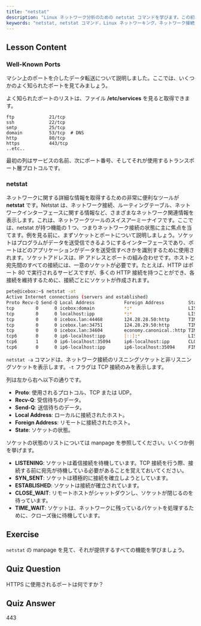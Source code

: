 ```yaml
---
title: "netstat"
description: "Linux ネットワーク分析のための netstat コマンドを学びます。この初心者向けガイドで、ネットワーク接続、ポート、ソケットを理解しましょう。"
keywords: "netstat, netstat コマンド，Linux ネットワーキング，ネットワーク接続，Linux チュートリアル，初心者，ガイド"
---
```


## Lesson Content

### Well-Known Ports

マシン上のポートを介したデータ転送について説明しました。ここでは、いくつかのよく知られたポートを見てみましょう。

よく知られたポートのリストは、ファイル **/etc/services** を見ると取得できます。

```plaintext
ftp             21/tcp
ssh             22/tcp
smtp            25/tcp
domain          53/tcp  # DNS
http            80/tcp
https           443/tcp
..etc..
```

最初の列はサービスの名前、次にポート番号、そしてそれが使用するトランスポート層プロトコルです。

### netstat

ネットワークに関する詳細な情報を取得するための非常に便利なツールが **netstat** です。Netstat は、ネットワーク接続、ルーティングテーブル、ネットワークインターフェースに関する情報など、さまざまなネットワーク関連情報を表示します。これは、ネットワークツールのスイスアーミーナイフです。ここでは、netstat が持つ機能の 1 つ、つまりネットワーク接続の状態に主に焦点を当てます。例を見る前に、まずソケットとポートについて説明しましょう。ソケットはプログラムがデータを送受信できるようにするインターフェースであり、ポートはどのアプリケーションがデータを送受信すべきかを識別するために使用されます。ソケットアドレスは、IP アドレスとポートの組み合わせです。ホストと宛先間のすべての接続には、一意のソケットが必要です。たとえば、HTTP はポート 80 で実行されるサービスですが、多くの HTTP 接続を持つことができ、各接続を維持するために、接続ごとにソケットが作成されます。

```bash
pete@icebox:~$ netstat -at
Active Internet connections (servers and established)
Proto Recv-Q Send-Q Local Address           Foreign Address         State
tcp        0      0 icebox:domain           *:*                     LISTEN
tcp        0      0 localhost:ipp           *:*                     LISTEN
tcp        0      0 icebox.lan:44468        124.28.28.50:http       TIME_WAIT
tcp        0      0 icebox.lan:34751        124.28.29.50:http       TIME_WAIT
tcp        0      0 icebox.lan:34604        economy.canonical.:http TIME_WAIT
tcp6       0      0 ip6-localhost:ipp       [::]:*                  LISTEN
tcp6       1      0 ip6-localhost:35094     ip6-localhost:ipp       CLOSE_WAIT
tcp6       0      0 ip6-localhost:ipp       ip6-localhost:35094     FIN_WAIT2
```

`netstat -a` コマンドは、ネットワーク接続のリスニングソケットと非リスニングソケットを表示します。`-t` フラグは TCP 接続のみを表示します。

列は左から右へ以下の通りです。

- **Proto**: 使用されるプロトコル、TCP または UDP。
- **Recv-Q**: 受信待ちのデータ。
- **Send-Q**: 送信待ちのデータ。
- **Local Address**: ローカルに接続されたホスト。
- **Foreign Address**: リモートに接続されたホスト。
- **State**: ソケットの状態。

ソケットの状態のリストについては manpage を参照してください。いくつか例を挙げます。

- **LISTENING**: ソケットは着信接続を待機しています。TCP 接続を行う際、接続する前に宛先が待機している必要があることを覚えておいてください。
- **SYN_SENT**: ソケットは積極的に接続を確立しようとしています。
- **ESTABLISHED**: ソケットは接続が確立されています。
- **CLOSE_WAIT**: リモートホストがシャットダウンし、ソケットが閉じるのを待っています。
- **TIME_WAIT**: ソケットは、ネットワークに残っているパケットを処理するために、クローズ後に待機しています。

## Exercise

`netstat` の manpage を見て、それが提供するすべての機能を学びましょう。

## Quiz Question

HTTPS に使用されるポートは何ですか？

## Quiz Answer

443
